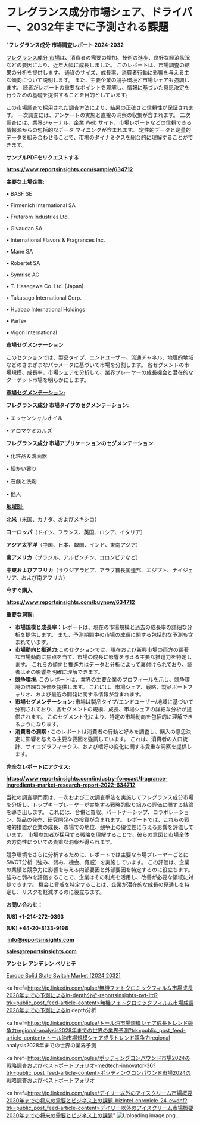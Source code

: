 # フレグランス成分市場シェア、ドライバー、2032年までに予測される課題

"<strong>フレグランス成分 市場調査レポート 2024-2032</strong>

<a href=https://www.reportsinsights.com/sample/634712>フレグランス成分 市場</a>は、消費者の需要の増加、技術の進歩、良好な経済状況などの要因により、近年大幅に成長しました。 このレポートは、市場調査の結果の分析を提供します。 通貨のサイズ、成長率、消費者行動に影響を与える主な傾向について説明します。 また、主要企業の競争環境と市場シェアも強調します。 読者がレポートの重要なポイントを理解し、情報に基づいた意思決定を行うための基礎を提供することを目的としています。

この市場調査で採用された調査方法により、結果の正確さと信頼性が保証されます。 一次調査には、アンケートの実施と直接の洞察の収集が含まれます。 二次調査には、業界ジャーナル、企業 Web サイト、市場レポートなどの信頼できる情報源からの包括的なデータ マイニングが含まれます。 定性的データと定量的データを組み合わせることで、市場のダイナミクスを総合的に理解することができます。

<strong><b>サンプルPDFをリクエストする</b></strong>

<a href=https://www.reportsinsights.com/sample/634712><strong><u>https://www.reportsinsights.com/sample/634712</u></strong></a>

<strong>主要な上場企業:</strong>

• BASF SE

• Firmenich International SA

• Frutarom Industries Ltd.

• Givaudan SA

• International Flavors & Fragrances Inc.

• Mane SA

• Robertet SA

• Symrise AG

• T. Hasegawa Co. Ltd. (Japan)

• Takasago International Corp.

• Huabao International Holdings

• Parfex

• Vigon International

<strong>市場セグメンテーション</strong>

このセクションでは、製品タイプ、エンドユーザー、流通チャネル、地理的地域などのさまざまなパラメータに基づいて市場を分割します。 各セグメントの市場規模、成長率、市場シェアを分析して、業界プレーヤーの成長機会と潜在的なターゲット市場を明らかにします。

<strong><u>市場セグメンテーション</u></strong><strong><u>:</u></strong>

<strong>フレグランス成分 市場タイプのセグメンテーション:</strong>

• エッセンシャルオイル

• アロマケミカルズ

<strong>フレグランス成分 市場アプリケーションのセグメンテーション:</strong>

• 化粧品＆洗面器

• 細かい香り

• 石鹸と洗剤

• 他人

<strong><u>地域別</u></strong><strong><u>:</u></strong>

<strong>北米</strong>（米国、カナダ、およびメキシコ）

<strong>ヨーロッパ</strong>（ドイツ、フランス、英国、ロシア、イタリア）

<strong>アジア太平洋</strong>（中国、日本、韓国、インド、東南アジア）

<strong>南アメリカ</strong>（ブラジル、アルゼンチン、コロンビアなど）

<strong>中東およびアフリカ</strong>（サウジアラビア、アラブ首長国連邦、エジプト、ナイジェリア、および南アフリカ）

<strong>今すぐ購入</strong>

<a href=https://www.reportsinsights.com/buynow/634712><strong><u>https://www.reportsinsights.com/buynow/634712</u></strong></a>

<strong>重要な洞察:</strong>
<ul>
  <li><strong>市場規模と成長率：</strong>レポートは、現在の市場規模と過去の成長率の詳細な分析を提供します。 また、予測期間中の市場の成長に関する包括的な予測も含まれています。</li>
  <li><strong>市場動向と推進力:</strong>このセクションでは、現在および新興市場の両方の顕著な市場動向に焦点を当て、市場の成長に影響を与える主要な推進力を特定します。 これらの傾向と推進力はデータと分析によって裏付けられており、読者はその影響を明確に理解できます。</li>
  <li><strong>競争環境</strong>: このレポートは、業界の主要企業のプロフィールを示し、競争環境の詳細な評価を提供します。 これには、市場シェア、戦略、製品ポートフォリオ、および最近の開発に関する情報が含まれます。</li>
  <li><strong>市場セグメンテーション: </strong>市場は製品タイプ/エンドユーザー/地域に基づいて分割されており、各セグメントの規模、成長、市場シェアの詳細な分析が提供されます。 このセグメント化により、特定の市場動向を包括的に理解できるようになります。</li>
  <li><strong>消費者の洞察 : </strong>このレポートは消費者の行動と好みを調査し、購入の意思決定に影響を与える主要な要因を強調しています。 これは、消費者の人口統計、サイコグラフィックス、および嗜好の変化に関する貴重な洞察を提供します。</li>
</ul>
<strong>完全なレポートにアクセス:</strong>

<a href=https://www.reportsinsights.com/industry-forecast/fragrance-ingredients-market-research-report-2022-634712><strong><u><b>https://www.reportsinsights.com/industry-forecast/fragrance-ingredients-market-research-report-2022-634712</b></u></strong></a>

当社の調査専門家は、一次および二次調査手法を実施してフレグランス成分市場を分析し、トップキープレーヤーが実施する戦略的取り組みの評価に関する結論を導き出します。 これには、合併と買収、パートナーシップ、コラボレーション、製品の発売、研究開発への投資が含まれます。 レポートでは、これらの戦略的措置が企業の成長、市場での地位、競争上の優位性に与える影響を評価しています。 市場参加者が採用する戦略を理解することで、彼らの意図と市場全体の方向性についての貴重な洞察が得られます。

競争環境をさらに分析するために、レポートでは主要な市場プレーヤーごとにSWOT分析（強み、弱み、機会、脅威）を実施しています。 この評価は、企業の業績と競争力に影響を与える内部要因と外部要因を特定するのに役立ちます。 強みと弱みを評価することで、企業はその利点を活用し、改善が必要な領域に対処できます。 機会と脅威を特定することは、企業が潜在的な成長の見通しを特定し、リスクを軽減するのに役立ちます。

<strong>お問い合わせ：</strong>

<strong>(US) +1-214-272-0393</strong>

<strong>(UK) +44-20-8133-9198</strong>

<strong> </strong><a href=info@reportsinsights.com><strong><u>info@reportsinsights.com</u></strong></a>

<a href=sales@reportsinsights.com><strong><u>sales@reportsinsights.com</u></strong></a>

<strong>アンセレ アンデレン ベリヒテ</strong>

<a href=https://www.linkedin.com/pulse/europe-solid-state-switch-market-in-depth-analysis-l4k5f/>Europe Solid State Switch Market [2024 2032]</a>

<a href=https://jp.linkedin.com/pulse/無機フォトクロミックフィルム市場成長2028年までの予測によるin-depth分析-reportsinsights-pvt-ltd?trk=public_post_feed-article-content>無機フォトクロミックフィルム市場成長2028年までの予測によるin depth分析</a>

<a href=https://jp.linkedin.com/pulse/トール油市場規模シェア成長トレンド競争力regional-analysis2028年までの世界の業界予測?trk=public_post_feed-article-content>トール油市場規模シェア成長トレンド競争力regional analysis2028年までの世界の業界予測</a>

<a href=https://jp.linkedin.com/pulse/ポッティングコンパウンド市場2024の戦略調査およびベストポートフォリオ-medtech-innovator-36?trk=public_post_feed-article-content>ポッティングコンパウンド市場2024の戦略調査およびベストポートフォリオ</a>

<a href=https://jp.linkedin.com/pulse/デイリー以外のアイスクリーム市場概要2030年までの将来の需要とビジネス上の課題-bizintel-chronicle-24-ewdhf?trk=public_post_feed-article-content>デイリー以外のアイスクリーム市場概要2030年までの将来の需要とビジネス上の課題</a>"
![Uploading image.png…]()
